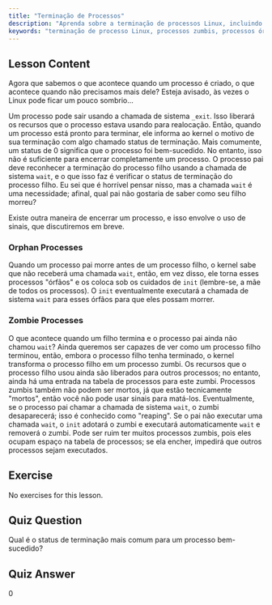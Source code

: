 ```yaml
---
title: "Terminação de Processos"
description: "Aprenda sobre a terminação de processos Linux, incluindo processos órfãos e zumbis. Entenda as chamadas de sistema _exit e wait para um gerenciamento eficaz de processos."
keywords: "terminação de processo Linux, processos zumbis, processos órfãos, chamada de sistema wait, _exit, tutorial Linux, Linux para iniciantes"
---
```


## Lesson Content

Agora que sabemos o que acontece quando um processo é criado, o que acontece quando não precisamos mais dele? Esteja avisado, às vezes o Linux pode ficar um pouco sombrio...

Um processo pode sair usando a chamada de sistema `_exit`. Isso liberará os recursos que o processo estava usando para realocação. Então, quando um processo está pronto para terminar, ele informa ao kernel o motivo de sua terminação com algo chamado status de terminação. Mais comumente, um status de 0 significa que o processo foi bem-sucedido. No entanto, isso não é suficiente para encerrar completamente um processo. O processo pai deve reconhecer a terminação do processo filho usando a chamada de sistema `wait`, e o que isso faz é verificar o status de terminação do processo filho. Eu sei que é horrível pensar nisso, mas a chamada `wait` é uma necessidade; afinal, qual pai não gostaria de saber como seu filho morreu?

Existe outra maneira de encerrar um processo, e isso envolve o uso de sinais, que discutiremos em breve.

### Orphan Processes

Quando um processo pai morre antes de um processo filho, o kernel sabe que não receberá uma chamada `wait`, então, em vez disso, ele torna esses processos "órfãos" e os coloca sob os cuidados de `init` (lembre-se, a mãe de todos os processos). O `init` eventualmente executará a chamada de sistema `wait` para esses órfãos para que eles possam morrer.

### Zombie Processes

O que acontece quando um filho termina e o processo pai ainda não chamou `wait`? Ainda queremos ser capazes de ver como um processo filho terminou, então, embora o processo filho tenha terminado, o kernel transforma o processo filho em um processo zumbi. Os recursos que o processo filho usou ainda são liberados para outros processos; no entanto, ainda há uma entrada na tabela de processos para este zumbi. Processos zumbis também não podem ser mortos, já que estão tecnicamente "mortos", então você não pode usar sinais para matá-los. Eventualmente, se o processo pai chamar a chamada de sistema `wait`, o zumbi desaparecerá; isso é conhecido como "reaping". Se o pai não executar uma chamada `wait`, o `init` adotará o zumbi e executará automaticamente `wait` e removerá o zumbi. Pode ser ruim ter muitos processos zumbis, pois eles ocupam espaço na tabela de processos; se ela encher, impedirá que outros processos sejam executados.

## Exercise

No exercises for this lesson.

## Quiz Question

Qual é o status de terminação mais comum para um processo bem-sucedido?

## Quiz Answer

0
